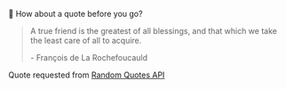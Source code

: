 📣 How about a quote before you go?

> A true friend is the greatest of all blessings, and that which we take the least care of all to acquire.
>
> <p>- François de La Rochefoucauld</p>

Quote requested from [Random Quotes API](https://github.com/lukePeavey/quotable)
